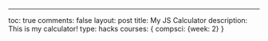 ---
toc: true
comments: false
layout: post
title: My JS Calculator
description: This is my calculator!
type: hacks
courses: { compsci: {week: 2} }
